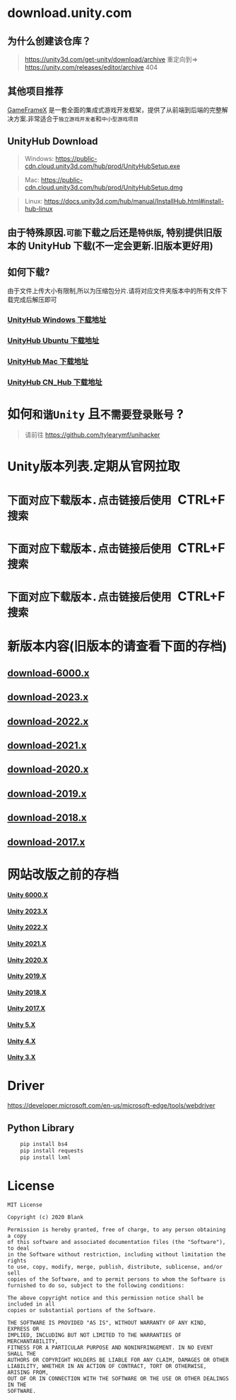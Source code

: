 # download.unity.com

## 为什么创建该仓库？

> https://unity3d.com/get-unity/download/archive 重定向到=> https://unity.com/releases/editor/archive    404

## 其他项目推荐

[GameFrameX](https://github.com/GameFrameX) 是一套全面的集成式游戏开发框架，提供了从前端到后端的完整解决方案.非常适合于`独立游戏开发者`和`中小型游戏项目`

## UnityHub Download

> Windows: https://public-cdn.cloud.unity3d.com/hub/prod/UnityHubSetup.exe

> Mac: https://public-cdn.cloud.unity3d.com/hub/prod/UnityHubSetup.dmg

> Linux: https://docs.unity3d.com/hub/manual/InstallHub.html#install-hub-linux

## 由于特殊原因.`可能`下载之后还是`特供版`, 特别提供旧版本的 UnityHub 下载(不一定会更新.旧版本更好用)

## 如何下载?

由于文件上传大小有限制,所以为压缩包分片.请将对应文件夹版本中的所有文件下载完成后解压即可

### [UnityHub Windows 下载地址](UnityHub/Win)

### [UnityHub Ubuntu 下载地址](UnityHub/Ubuntu)

### [UnityHub Mac 下载地址](UnityHub/Mac)

### [UnityHub CN_Hub 下载地址](UnityHub/CN_Hub)

# 如何`和谐Unity` 且`不需要登录账号` ?

> 请前往 https://github.com/tylearymf/unihacker

# Unity版本列表.定期从官网拉取

# `下面对应下载版本.点击链接后使用 `CTRL+F` 搜索`

# `下面对应下载版本.点击链接后使用 `CTRL+F` 搜索`

# `下面对应下载版本.点击链接后使用 `CTRL+F` 搜索`

# 新版本内容(旧版本的请查看下面的存档)

## [download-6000.x](download-6000.md)

## [download-2023.x](download-2023.md)

## [download-2022.x](download-2022.md)

## [download-2021.x](download-2021.md)

## [download-2020.x](download-2020.md)

## [download-2019.x](download-2019.md)

## [download-2018.x](download-2018.md)

## [download-2017.x](download-2017.md)

# 网站改版之前的存档

#### [Unity 6000.X](archive/download-archive-6000.md)

#### [Unity 2023.X](archive/download-archive-2023.md)

#### [Unity 2022.X](archive/download-archive-2022.md)

#### [Unity 2021.X](archive/download-archive-2021.md)

#### [Unity 2020.X](archive/download-archive-2020.md)

#### [Unity 2019.X](archive/download-archive-2019.md)

#### [Unity 2018.X](archive/download-archive-2018.md)

#### [Unity 2017.X](archive/download-archive-2017.md)

#### [Unity 5.X](archive/download-archive-5.md)

#### [Unity 4.X](archive/download-archive-4.md)

#### [Unity 3.X](archive/download-archive-3.md)

# Driver

https://developer.microsoft.com/en-us/microsoft-edge/tools/webdriver

## Python Library

```bash
    pip install bs4
    pip install requests
    pip install lxml
```

# License

```
MIT License

Copyright (c) 2020 Blank

Permission is hereby granted, free of charge, to any person obtaining a copy
of this software and associated documentation files (the "Software"), to deal
in the Software without restriction, including without limitation the rights
to use, copy, modify, merge, publish, distribute, sublicense, and/or sell
copies of the Software, and to permit persons to whom the Software is
furnished to do so, subject to the following conditions:

The above copyright notice and this permission notice shall be included in all
copies or substantial portions of the Software.

THE SOFTWARE IS PROVIDED "AS IS", WITHOUT WARRANTY OF ANY KIND, EXPRESS OR
IMPLIED, INCLUDING BUT NOT LIMITED TO THE WARRANTIES OF MERCHANTABILITY,
FITNESS FOR A PARTICULAR PURPOSE AND NONINFRINGEMENT. IN NO EVENT SHALL THE
AUTHORS OR COPYRIGHT HOLDERS BE LIABLE FOR ANY CLAIM, DAMAGES OR OTHER
LIABILITY, WHETHER IN AN ACTION OF CONTRACT, TORT OR OTHERWISE, ARISING FROM,
OUT OF OR IN CONNECTION WITH THE SOFTWARE OR THE USE OR OTHER DEALINGS IN THE
SOFTWARE.
```
